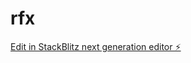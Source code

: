 # rfx

[Edit in StackBlitz next generation editor ⚡️](https://stackblitz.com/~/github.com/RecruitFluency/rfx)